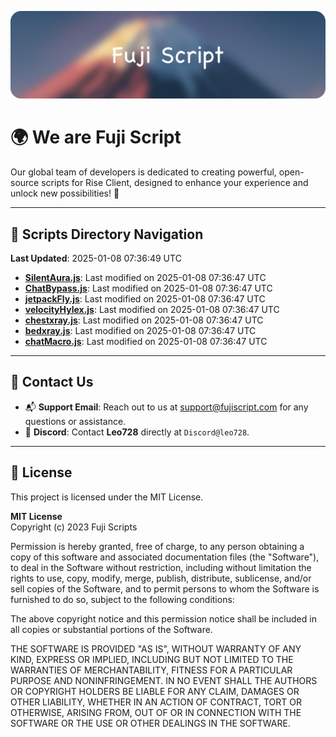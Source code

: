 ![Banner](.github/b.webp)

# 🌍 **We are Fuji Script**

Our global team of developers is dedicated to creating powerful, open-source scripts for Rise Client, designed to enhance your experience and unlock new possibilities! 🌟

---
<!-- SCRIPTS_NAVIGATION_START -->
## 📂 **Scripts Directory Navigation**

**Last Updated**: 2025-01-08 07:36:49 UTC

- **[SilentAura.js](scripts/SilentAura.js)**: Last modified on 2025-01-08 07:36:47 UTC
- **[ChatBypass.js](scripts/ChatBypass.js)**: Last modified on 2025-01-08 07:36:47 UTC
- **[jetpackFly.js](scripts/jetpackFly.js)**: Last modified on 2025-01-08 07:36:47 UTC
- **[velocityHylex.js](scripts/velocityHylex.js)**: Last modified on 2025-01-08 07:36:47 UTC
- **[chestxray.js](scripts/chestxray.js)**: Last modified on 2025-01-08 07:36:47 UTC
- **[bedxray.js](scripts/bedxray.js)**: Last modified on 2025-01-08 07:36:47 UTC
- **[chatMacro.js](scripts/chatMacro.js)**: Last modified on 2025-01-08 07:36:47 UTC

<!-- SCRIPTS_NAVIGATION_END -->

---

## 💬 **Contact Us**  
- 📬 **Support Email**: Reach out to us at [support@fujiscript.com](mailto:support@fujiscript.com) for any questions or assistance.  
- 💬 **Discord**: Contact **Leo728** directly at `Discord@leo728`.

---

## 📜 **License**

This project is licensed under the MIT License.  

**MIT License**  
Copyright (c) 2023 Fuji Scripts  

Permission is hereby granted, free of charge, to any person obtaining a copy of this software and associated documentation files (the "Software"), to deal in the Software without restriction, including without limitation the rights to use, copy, modify, merge, publish, distribute, sublicense, and/or sell copies of the Software, and to permit persons to whom the Software is furnished to do so, subject to the following conditions:  

The above copyright notice and this permission notice shall be included in all copies or substantial portions of the Software.  

THE SOFTWARE IS PROVIDED "AS IS", WITHOUT WARRANTY OF ANY KIND, EXPRESS OR IMPLIED, INCLUDING BUT NOT LIMITED TO THE WARRANTIES OF MERCHANTABILITY, FITNESS FOR A PARTICULAR PURPOSE AND NONINFRINGEMENT. IN NO EVENT SHALL THE AUTHORS OR COPYRIGHT HOLDERS BE LIABLE FOR ANY CLAIM, DAMAGES OR OTHER LIABILITY, WHETHER IN AN ACTION OF CONTRACT, TORT OR OTHERWISE, ARISING FROM, OUT OF OR IN CONNECTION WITH THE SOFTWARE OR THE USE OR OTHER DEALINGS IN THE SOFTWARE.  
